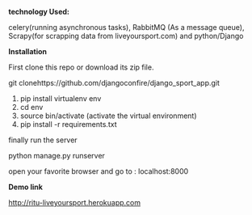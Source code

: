 **technology Used:**

 celery(running asynchronous tasks), RabbitMQ (As a message queue), Scrapy(for scrapping data from liveyoursport.com) and python/Django


**Installation**

First clone this repo or download its zip file.

git clonehttps://github.com/djangoconfire/django_sport_app.git

1. pip install virtualenv env
2. cd env
3. source bin/activate (activate the virtual environment)
4. pip install -r requirements.txt

finally run the server

python manage.py runserver

open your favorite browser and go to : localhost:8000

**Demo link**

http://ritu-liveyoursport.herokuapp.com
